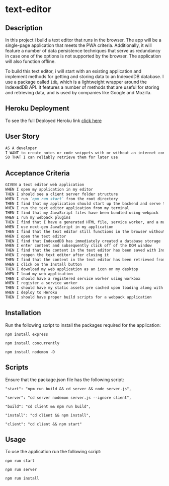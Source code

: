 # text-editor

## Description

In this project i build a text editor that runs in the browser. The app will be a single-page application that meets the PWA criteria. Additionally, it will feature a number of data persistence techniques that serve as redundancy in case one of the options is not supported by the browser. The application will also function offline.

To build this text editor, i will start with an existing application and implement methods for getting and storing data to an IndexedDB database. I use a package called `idb`, which is a lightweight wrapper around the IndexedDB API. It features a number of methods that are useful for storing and retrieving data, and is used by companies like Google and Mozilla.

## Heroku Deployment

To see the full Deployed Heroku link <a href='https://fast-dusk-08375.herokuapp.com/'>click here </a>

## User Story

```md
AS A developer
I WANT to create notes or code snippets with or without an internet connection
SO THAT I can reliably retrieve them for later use
```

## Acceptance Criteria

```md
GIVEN a text editor web application
WHEN I open my application in my editor
THEN I should see a client server folder structure
WHEN I run `npm run start` from the root directory
THEN I find that my application should start up the backend and serve the client
WHEN I run the text editor application from my terminal
THEN I find that my JavaScript files have been bundled using webpack
WHEN I run my webpack plugins
THEN I find that I have a generated HTML file, service worker, and a manifest file
WHEN I use next-gen JavaScript in my application
THEN I find that the text editor still functions in the browser without errors
WHEN I open the text editor
THEN I find that IndexedDB has immediately created a database storage
WHEN I enter content and subsequently click off of the DOM window
THEN I find that the content in the text editor has been saved with IndexedDB
WHEN I reopen the text editor after closing it
THEN I find that the content in the text editor has been retrieved from our IndexedDB
WHEN I click on the Install button
THEN I download my web application as an icon on my desktop
WHEN I load my web application
THEN I should have a registered service worker using workbox
WHEN I register a service worker
THEN I should have my static assets pre cached upon loading along with subsequent pages and static assets
WHEN I deploy to Heroku
THEN I should have proper build scripts for a webpack application
```

## Installation

Run the following script to install the packages required for the application:

```
npm install express

npm install concurrently

npm install nodemon -D

```

## Scripts

Ensure that the package.json file has the following script:

```
"start": "npm run build && cd server && node server.js",

"server": "cd server nodemon server.js --ignore client",

"build": "cd client && npm run build",

"install": "cd client && npm install",

"client": "cd client && npm start"

```

## Usage

To use the application run the following script:

```
npm run start

npm run server

npm run install

```
